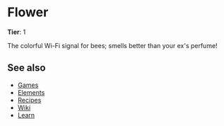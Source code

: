 # Flower

**Tier**: 1

The colorful Wi-Fi signal for bees; smells better than your ex's perfume!

## See also

* [Games](/wiki/games)
* [Elements](/wiki/elements)
* [Recipes](/wiki/recipes)
* [Wiki](/wiki/index)
* [Learn](/learn/index)